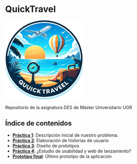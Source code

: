 # QuickTravel

<img src="img/quicktravel-logo.png" width="250">

 Repositorio de la asignatura DES de Máster Universitario UGR


## Índice de contenidos

- [**Práctica 1**](Practica1/): Descripción inicial de nuestro problema.
- [**Práctica 2**](Practica2/): Elaboración de historias de usuario
- [**Práctica 3**](Practica3/): Diseño de prototipos
- [**Práctica 4**](Practica4/): ¿Estudio de usabilidad y web de lanzamiento?
- [**Prototipo final**](): Último prototipo de la aplicación
